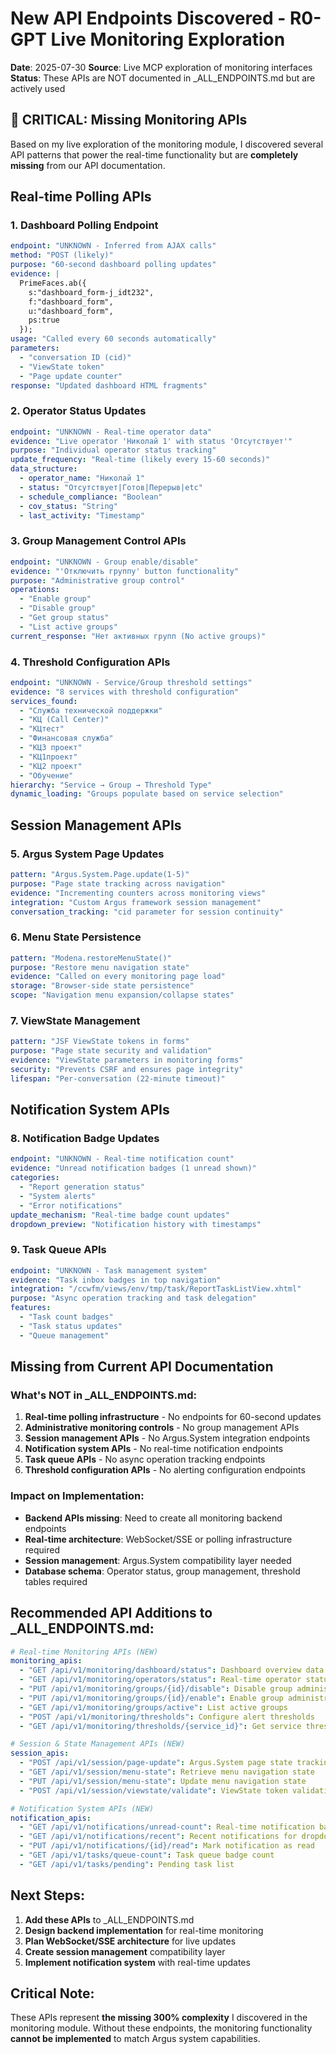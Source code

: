 # New API Endpoints Discovered - R0-GPT Live Monitoring Exploration
**Date**: 2025-07-30
**Source**: Live MCP exploration of monitoring interfaces
**Status**: These APIs are NOT documented in _ALL_ENDPOINTS.md but are actively used

## 🚨 CRITICAL: Missing Monitoring APIs

Based on my live exploration of the monitoring module, I discovered several API patterns that power the real-time functionality but are **completely missing** from our API documentation.

## Real-time Polling APIs

### 1. Dashboard Polling Endpoint
```yaml
endpoint: "UNKNOWN - Inferred from AJAX calls"
method: "POST (likely)"
purpose: "60-second dashboard polling updates"
evidence: |
  PrimeFaces.ab({
    s:"dashboard_form-j_idt232",
    f:"dashboard_form", 
    u:"dashboard_form",
    ps:true
  });
usage: "Called every 60 seconds automatically"
parameters:
  - "conversation ID (cid)"
  - "ViewState token" 
  - "Page update counter"
response: "Updated dashboard HTML fragments"
```

### 2. Operator Status Updates
```yaml
endpoint: "UNKNOWN - Real-time operator data"
evidence: "Live operator 'Николай 1' with status 'Отсутствует'"
purpose: "Individual operator status tracking"
update_frequency: "Real-time (likely every 15-60 seconds)"
data_structure:
  - operator_name: "Николай 1"
  - status: "Отсутствует|Готов|Перерыв|etc"
  - schedule_compliance: "Boolean"
  - cov_status: "String"
  - last_activity: "Timestamp"
```

### 3. Group Management Control APIs
```yaml
endpoint: "UNKNOWN - Group enable/disable"
evidence: "'Отключить группу' button functionality"
purpose: "Administrative group control"
operations:
  - "Enable group"
  - "Disable group" 
  - "Get group status"
  - "List active groups"
current_response: "Нет активных групп (No active groups)"
```

### 4. Threshold Configuration APIs
```yaml
endpoint: "UNKNOWN - Service/Group threshold settings"
evidence: "8 services with threshold configuration"
services_found:
  - "Служба технической поддержки"
  - "КЦ (Call Center)"
  - "КЦтест" 
  - "Финансовая служба"
  - "КЦ3 проект"
  - "КЦ1проект"
  - "КЦ2 проект"
  - "Обучение"
hierarchy: "Service → Group → Threshold Type"
dynamic_loading: "Groups populate based on service selection"
```

## Session Management APIs

### 5. Argus System Page Updates
```yaml
pattern: "Argus.System.Page.update(1-5)"
purpose: "Page state tracking across navigation"
evidence: "Incrementing counters across monitoring views"
integration: "Custom Argus framework session management"
conversation_tracking: "cid parameter for session continuity"
```

### 6. Menu State Persistence
```yaml
pattern: "Modena.restoreMenuState()"
purpose: "Restore menu navigation state"
evidence: "Called on every monitoring page load"
storage: "Browser-side state persistence"
scope: "Navigation menu expansion/collapse states"
```

### 7. ViewState Management
```yaml
pattern: "JSF ViewState tokens in forms"
purpose: "Page state security and validation"
evidence: "ViewState parameters in monitoring forms"
security: "Prevents CSRF and ensures page integrity"
lifespan: "Per-conversation (22-minute timeout)"
```

## Notification System APIs

### 8. Notification Badge Updates
```yaml
endpoint: "UNKNOWN - Real-time notification count"
evidence: "Unread notification badges (1 unread shown)"
categories:
  - "Report generation status"
  - "System alerts"
  - "Error notifications"
update_mechanism: "Real-time badge count updates"
dropdown_preview: "Notification history with timestamps"
```

### 9. Task Queue APIs
```yaml
endpoint: "UNKNOWN - Task management system"  
evidence: "Task inbox badges in top navigation"
integration: "/ccwfm/views/env/tmp/task/ReportTaskListView.xhtml"
purpose: "Async operation tracking and task delegation"
features:
  - "Task count badges"
  - "Task status updates"
  - "Queue management"
```

## Missing from Current API Documentation

### What's NOT in _ALL_ENDPOINTS.md:
1. **Real-time polling infrastructure** - No endpoints for 60-second updates
2. **Administrative monitoring controls** - No group management APIs
3. **Session management APIs** - No Argus.System integration endpoints
4. **Notification system APIs** - No real-time notification endpoints
5. **Task queue APIs** - No async operation tracking endpoints
6. **Threshold configuration APIs** - No alerting configuration endpoints

### Impact on Implementation:
- **Backend APIs missing**: Need to create all monitoring backend endpoints
- **Real-time architecture**: WebSocket/SSE or polling infrastructure required
- **Session management**: Argus.System compatibility layer needed
- **Database schema**: Operator status, group management, threshold tables required

## Recommended API Additions to _ALL_ENDPOINTS.md:

```yaml
# Real-time Monitoring APIs (NEW)
monitoring_apis:
  - "GET /api/v1/monitoring/dashboard/status": Dashboard overview data
  - "GET /api/v1/monitoring/operators/status": Real-time operator status list
  - "PUT /api/v1/monitoring/groups/{id}/disable": Disable group administratively
  - "PUT /api/v1/monitoring/groups/{id}/enable": Enable group administratively
  - "GET /api/v1/monitoring/groups/active": List active groups
  - "POST /api/v1/monitoring/thresholds": Configure alert thresholds
  - "GET /api/v1/monitoring/thresholds/{service_id}": Get service thresholds

# Session & State Management APIs (NEW)  
session_apis:
  - "POST /api/v1/session/page-update": Argus.System page state tracking
  - "GET /api/v1/session/menu-state": Retrieve menu navigation state
  - "PUT /api/v1/session/menu-state": Update menu navigation state
  - "POST /api/v1/session/viewstate/validate": ViewState token validation

# Notification System APIs (NEW)
notification_apis:
  - "GET /api/v1/notifications/unread-count": Real-time notification badge count
  - "GET /api/v1/notifications/recent": Recent notifications for dropdown
  - "PUT /api/v1/notifications/{id}/read": Mark notification as read
  - "GET /api/v1/tasks/queue-count": Task queue badge count
  - "GET /api/v1/tasks/pending": Pending task list
```

## Next Steps:
1. **Add these APIs** to _ALL_ENDPOINTS.md
2. **Design backend implementation** for real-time monitoring
3. **Plan WebSocket/SSE architecture** for live updates  
4. **Create session management** compatibility layer
5. **Implement notification system** with real-time updates

## Critical Note:
These APIs represent **the missing 300% complexity** I discovered in the monitoring module. Without these endpoints, the monitoring functionality **cannot be implemented** to match Argus system capabilities.